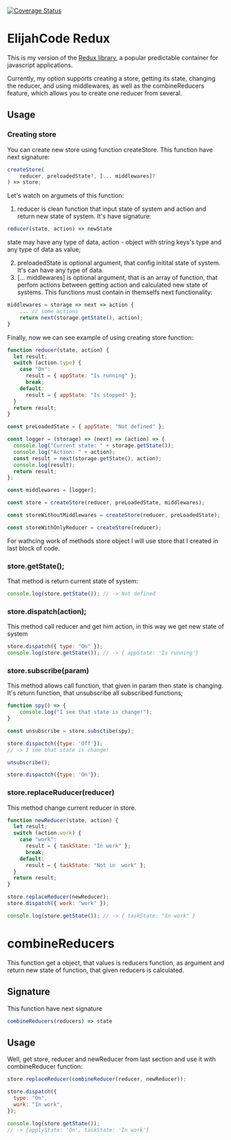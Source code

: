 [![Coverage Status](https://coveralls.io/repos/github/ElijahCode/Redux/badge.svg?branch=development)](https://coveralls.io/github/ElijahCode/Redux?branch=development)

# ElijahCode Redux

This is my version of the [Redux library](https://github.com/reduxjs/redux), a popular predictable container for javascript applications.

Currently, my option supports creating a store, getting its state, changing the reducer, and using middlewares, as well as the combineReducers feature, which allows you to create one reducer from several.

## Usage

### Creating store

You can create new store using function createStore. This function have next signature:

```js
createStore(
    reducer, preloadedState?, [... middlewares]?
) => store;
```

Let's watch on argumets of this function:

1. reducer is clean function that input state of system and action and return new state of system. It's have signature:

```js
reducer(state, action) => newState
```

state may have any type of data, action - object with string keys's type and any type of data as value;

2.  preloadedState is optional argument, that config initital state of system. It's can have any type of data.
3.  [... middlewares] is optional argument, that is an array of function, that perfom actions between getting action and calculated new state of systems. This functions must contain in themselfs next functionality:

```js
middlewares = storage => next => action {
    ... // some actions
    return next(storage.getState(), action);
}
```

Finally, now we can see example of using creating store function:

```js
function reducer(state, action) {
  let result;
  switch (action.type) {
    case "On":
      result = { appState: "Is running" };
      break;
    default:
      result = { appState: "Is stopped" };
  }
  return result;
}

const preLoadedState = { appState: "Not defined" };

const logger = (storage) => (next) => (action) => {
  console.log("Current state: " + storage.getState());
  console.log("Action: " + action);
  const result = next(storage.getState(), action);
  console.log(result);
  return result;
};

const middlewares = [logger];

const store = createStore(reducer, preLoadedState, middlewares);

const storeWithoutMiddlewares = createStore(reducer, preLoadedState);

const storeWithOnlyReducer = createStore(reducer);
```

For wathcing work of methods store object I will use store that I created in last block of code.

### store.getState();

That method is return current state of system:

```js
console.log(store.getState()); // -> Not defined
```

### store.dispatch(action);

This method call reducer and get him action, in this way we get new state of system

```js
store.dispatch({ type: "On" });
console.log(store.getState()); // -> { appState: 'Is running'}
```

### store.subscribe(param)

This method allows call function, that given in param then state is changing. It's return function, that unsubscribe all subscribed functions;

```js
function spy() => {
    console.log("I see that state is change!");
}

const unsubscribe = store.subsctibe(spy);

store.dispactch({type: 'Off'});
// -> I see that state is change!

unsubscribe();

store.dispactch({type: 'On'});
```

### store.replaceRuducer(reducer)

This method change current reducer in store.

```js
function newReducer(state, action) {
  let result;
  switch (action.work) {
    case "work":
      result = { taskState: "In work" };
      break;
    default:
      result = { taskState: "Not in  work" };
  }
  return result;
}

store.replaceReducer(newReducer);
store.dispatch({ work: "work" });

console.log(store.getState()); // -> { taskState: "In work" }
```

# combineReducers

This function get a object, that values is reducers function, as argument and return new state of function, that given reducers is calculated.

## Signature

This function have next signature

```js
combineReducers(reducers) => state
```

## Usage

Well, get store, reducer and newReducer from last section and use it with combineReducer function:

```js
store.replaceReducer(combineReducer(reducer, newReducer));

store.dispatch({
  type: "On",
  work: "In work",
});

console.log(store.getState());
// -> {applyState: 'On', taskState: 'In work'}
```
